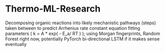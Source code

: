 # Thermo-ML-Research
Decomposing organic reactions into likely mechanistic pathways (steps) taken between to predict Arrhenius rate constant equation fitting parameters ( k = A * exp( - E_a/ RT ) ); using Morgan fingerprints, Random Forest right now, potentially PyTorch bi-directional LSTM if it makes sense eventually
